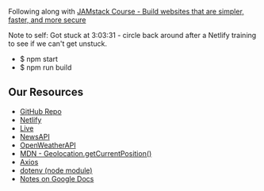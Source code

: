 Following along with [JAMstack Course - Build websites that are simpler, faster, and more secure](https://www.youtube.com/watch?v=A_l0qrPUJds)

Note to self: Got stuck at 3:03:31 - circle back around after a Netlify training to see if we can't get unstuck.

- $ npm start
- $ npm run build

## Our Resources
- [GitHub Repo](https://github.com/ryan258/fcc-jam-eleventy)
- [Netlify](https://app.netlify.com/sites/blissful-shannon-9420f1/overview)
- [Live](https://blissful-shannon-9420f1.netlify.app/)
- [NewsAPI](https://newsapi.org/docs/endpoints/top-headlines)
- [OpenWeatherAPI](https://openweathermap.org/)
- [MDN - Geolocation.getCurrentPosition()](https://developer.mozilla.org/en-US/docs/Web/API/Geolocation/getCurrentPosition)
- [Axios](https://www.npmjs.com/package/axios)
- [dotenv (node module)](https://www.npmjs.com/package/dotenv)
- [Notes on Google Docs](https://docs.google.com/document/d/1g0H4jkRGh31uuNew3tOccmOZCime8zZy8RBUiAuXr3Q/)
